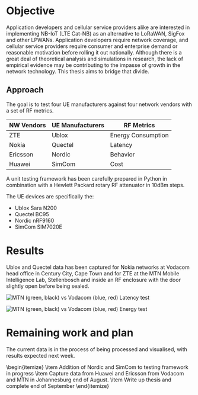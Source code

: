 # Objective

Application developers and cellular service providers alike are interested in implementing NB-IoT (LTE Cat-NB) as an alternative to LoRaWAN, SigFox and other LPWANs. Application developers require network coverage, and cellular service providers require consumer and enterprise demand or reasonable motivation before rolling it out nationally. Although there is a great deal of theoretical analysis and simulations in research, the lack of empirical evidence may be contributing to the impasse of growth in the network technology. This thesis aims to bridge that divide.

## Approach

The goal is to test four UE manufacturers against four network vendors with a set of RF metrics.

| NW Vendors | UE Manufacturers | RF Metrics         |
| ---------- | ---------------- | ------------------ |
| ZTE        | Ublox            | Energy Consumption |
| Nokia      | Quectel          | Latency            |
| Ericsson   | Nordic           | Behavior           |
| Huawei     | SimCom           | Cost               |

A unit testing framework has been carefully prepared in Python in combination with a Hewlett Packard rotary RF attenuator in 10dBm steps.

The UE devices are specifically the:
   * Ublox Sara N200
* Quectel BC95
* Nordic nRF9160
* SimCom SIM7020E

# Results

Ublox and Quectel data has been captured for Nokia networks at Vodacom head office in Century City, Cape Town and for ZTE at the MTN Mobile Intelligence Lab, Stellenbosch and inside an RF enclosure with the door slightly open before being sealed.

![MTN (green, black) vs Vodacom (blue, red) Latency test](C:\GIT\masters\code\tests\img\vodacom_vs_mtn_latency.png)

![MTN (green, black) vs Vodacom (blue, red) Energy test](C:\GIT\masters\code\tests\img\vodacom_vs_mtn_energy.png)

# Remaining work and plan

The current data is in the process of being processed and visualised, with results expected next week.

\begin{itemize}
    \item Addition of Nordic and SimCom to testing framework in progress
    \item Capture data from Huawei and Ericsson from Vodacom and MTN in Johannesburg end of August.
    \item Write up thesis and complete end of September
\end{itemize}